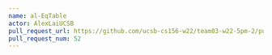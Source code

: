 ```yaml
---
name: al-EqTable
actor: AlexLaiUCSB
pull_request_url: https://github.com/ucsb-cs156-w22/team03-w22-5pm-2/pull/52
pull_request_num: 52
---
```

